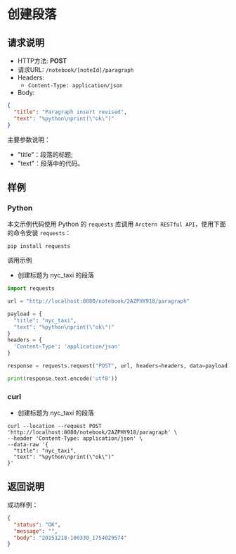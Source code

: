 # 创建段落

## 请求说明

- HTTP方法: **POST**
- 请求URL: `/notebook/[noteId]/paragraph`
- Headers:
    - `Content-Type: application/json`
- Body:
```json
{
  "title": "Paragraph insert revised",
  "text": "%python\nprint(\"ok\")"
}
```

主要参数说明：

- "title"：段落的标题;
- "text"：段落中的代码。

## 样例

### Python

本文示例代码使用 Python 的 `requests` 库调用 `Arctern RESTful API`，使用下面的命令安装 `requests`：

```shell
pip install requests
```

调用示例

- 创建标题为 nyc_taxi 的段落

```python
import requests

url = "http://localhost:8080/notebook/2AZPHY918/paragraph"

payload = {
  "title": "nyc_taxi",
  "text": "%python\nprint(\"ok\")"
}
headers = {
  'Content-Type': 'application/json'
}

response = requests.request("POST", url, headers=headers, data=payload)

print(response.text.encode('utf8'))
```

### curl

- 创建标题为 nyc_taxi 的段落

```shell
curl --location --request POST 'http://localhost:8080/notebook/2AZPHY918/paragraph' \
--header 'Content-Type: application/json' \
--data-raw '{
  "title": "nyc_taxi",
  "text": "%python\nprint(\"ok\")"
}'
```

## 返回说明

成功样例：

```json
{
  "status": "OK",
  "message": "",
  "body": "20151218-100330_1754029574"
}
```
